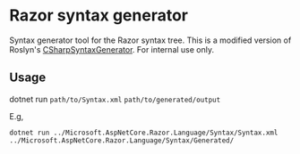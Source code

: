 # Razor syntax generator

Syntax generator tool for the Razor syntax tree. This is a modified version of Roslyn's [CSharpSyntaxGenerator](https://github.com/dotnet/roslyn/tree/master/src/Tools/Source/CompilerGeneratorTools/Source/CSharpSyntaxGenerator). For internal use only.

## Usage

dotnet run `path/to/Syntax.xml` `path/to/generated/output`

E.g,

`dotnet run ../Microsoft.AspNetCore.Razor.Language/Syntax/Syntax.xml ../Microsoft.AspNetCore.Razor.Language/Syntax/Generated/`